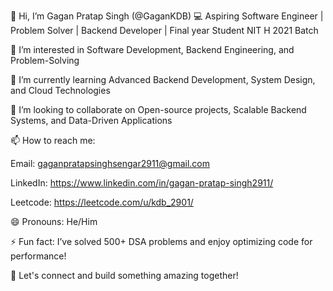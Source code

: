 👋 Hi, I’m Gagan Pratap Singh  (@GaganKDB)
💻 Aspiring Software Engineer | Problem Solver | Backend Developer | Final year Student NIT H 2021 Batch

👀 I’m interested in Software Development, Backend Engineering, and Problem-Solving

🌱 I’m currently learning Advanced Backend Development, System Design, and Cloud Technologies

💞️ I’m looking to collaborate on Open-source projects, Scalable Backend Systems, and Data-Driven Applications

📫 How to reach me:

Email: gaganpratapsinghsengar2911@gmail.com

LinkedIn: https://www.linkedin.com/in/gagan-pratap-singh2911/

Leetcode: https://leetcode.com/u/kdb_2901/

😄 Pronouns: He/Him

⚡ Fun fact: I’ve solved 500+ DSA problems and enjoy optimizing code for performance!

🚀 Let's connect and build something amazing together!

